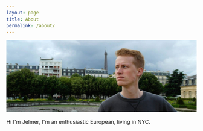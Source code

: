 ```yaml
---
layout: page
title: About
permalink: /about/
---
```


<p></p>

![Jelmer](/images/jelmer.jpg "Jelmer")



Hi I'm Jelmer, I'm an enthusiastic European, living in NYC.